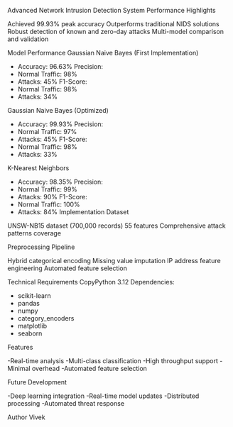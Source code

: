 Advanced Network Intrusion Detection System
Performance Highlights

Achieved 99.93% peak accuracy
Outperforms traditional NIDS solutions
Robust detection of known and zero-day attacks
Multi-model comparison and validation

Model Performance
Gaussian Naive Bayes (First Implementation)
- Accuracy: 96.63%
Precision:
- Normal Traffic: 98%
- Attacks: 45%
F1-Score:
- Normal Traffic: 98%
- Attacks: 34%
  
Gaussian Naive Bayes (Optimized)
- Accuracy: 99.93%
Precision:
- Normal Traffic: 97%
- Attacks: 45%
F1-Score:
- Normal Traffic: 98%
- Attacks: 33%
  
K-Nearest Neighbors
- Accuracy: 98.35%
Precision:
- Normal Traffic: 99%
- Attacks: 90%
F1-Score:
- Normal Traffic: 100%
- Attacks: 84%
Implementation
Dataset

UNSW-NB15 dataset (700,000 records)
55 features
Comprehensive attack patterns coverage

Preprocessing Pipeline

Hybrid categorical encoding
Missing value imputation
IP address feature engineering
Automated feature selection

Technical Requirements
CopyPython 3.12
Dependencies:
- scikit-learn
- pandas
- numpy
- category_encoders
- matplotlib
- seaborn

Features

-Real-time analysis
-Multi-class classification
-High throughput support
-Minimal overhead
-Automated feature selection

Future Development

-Deep learning integration
-Real-time model updates
-Distributed processing
-Automated threat response

Author
Vivek
